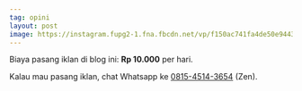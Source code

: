 ```yaml
---
tag: opini
layout: post
image: https://instagram.fupg2-1.fna.fbcdn.net/vp/f150ac741fa4de50e944363de0afaf83/5CE28984/t51.2885-15/e35/50940464_348251052687638_7044052890790418067_n.jpg?_nc_ht=instagram.fupg2-1.fna.fbcdn.net&_nc_cat=102
---
```


Biaya pasang iklan di blog ini: **Rp 10.000** per hari.

Kalau mau pasang iklan, chat Whatsapp ke [0815-4514-3654](https://wa.me/6281545143654) (Zen).
